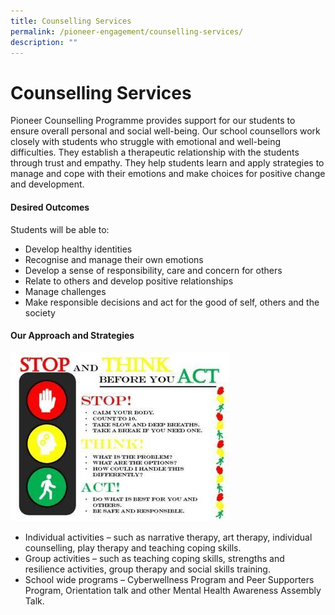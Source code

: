 ```yaml
---
title: Counselling Services
permalink: /pioneer-engagement/counselling-services/
description: ""
---
```

# Counselling Services
Pioneer Counselling Programme provides support for our students to ensure overall personal and social well-being. Our school counsellors work closely with students who struggle with emotional and well-being difficulties. They establish a therapeutic relationship with the students through trust and empathy. They help students learn and apply strategies to manage and cope with their emotions and make choices for positive change and development.

#### Desired Outcomes

Students will be able to:

* Develop healthy identities
* Recognise and manage their own emotions
* Develop a sense of responsibility, care and concern for others
* Relate to others and develop positive relationships
* Manage challenges
* Make responsible decisions and act for the good of self, others and the society

#### Our Approach and Strategies

![](/images/stop-think-act.jpg)

* Individual activities – such as narrative therapy,  art therapy, individual counselling, play therapy and teaching coping skills.
* Group activities – such as teaching coping skills, strengths and resilience activities, group therapy and social skills training.
* School wide programs – Cyberwellness Program and Peer Supporters Program, Orientation talk and other Mental Health Awareness Assembly Talk.